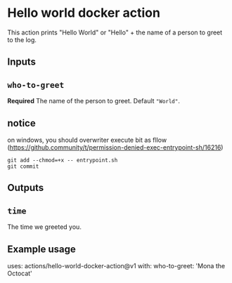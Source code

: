# Hello world docker action

This action prints "Hello World" or "Hello" + the name of a person to greet to the log.

## Inputs

## `who-to-greet`

**Required** The name of the person to greet. Default `"World"`.

## notice
on windows, you should overwriter execute bit as fllow
(https://github.community/t/permission-denied-exec-entrypoint-sh/16216)

``` shell
git add --chmod=+x -- entrypoint.sh
git commit

```

## Outputs

## `time`

The time we greeted you.

## Example usage

uses: actions/hello-world-docker-action@v1
with:
  who-to-greet: 'Mona the Octocat'
  
